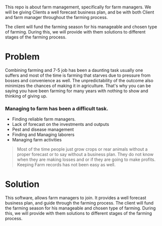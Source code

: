 This repo is about farm management, specifically for farm managers. 
We will be giving Clients a well forecast business plan, 
and be with both Client and farm manager throughout 
the farming process. 

The client will fund the farming season for his manageable and chosen type of farming. During this, we will provide with them solutions to different stages of the farming process.

# Problem
Combining farming and 7-5 job has been a daunting task usually one suffers and most of the time is farming that starves due to pressure from bosses and convenience as well. The unpredictability of the outcome also minimizes the chances of making it in agriculture. That's why you can be saying you have been farming for many years with nothing to show and thinking of giving up.
### Managing to farm has been a difficult task.
* Finding reliable farm managers. 
* Lack of forecast on the investments and outputs
* Pest and disease management
* Finding and Managing laborers
* Managing farm activities
> Most of the time people just grow crops or rear animals without a proper forecast or to say without a business plan. They do not know when they are making losses and or if they are going to make profits. Keeping Farm records has not been easy as well.
# Solution
This software, allows farm managers to join. It provides a well forecast business plan, and guide through the farming process. The client will fund the farming season for his manageable and chosen type of farming. During this, we will provide with them solutions to different stages of the farming process.
